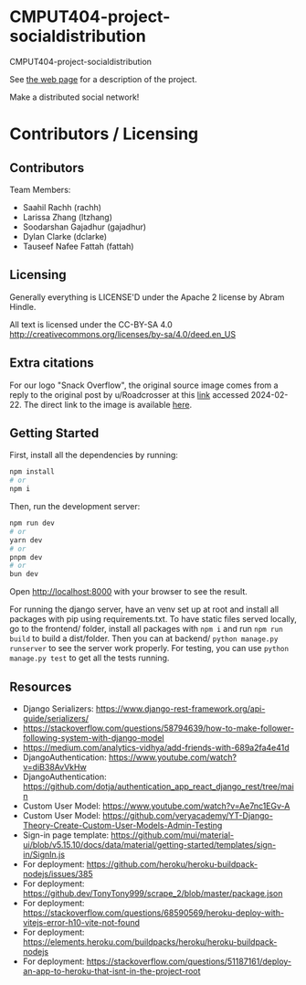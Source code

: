 # CMPUT404-project-socialdistribution

CMPUT404-project-socialdistribution

See [the web page](https://uofa-cmput404.github.io/general/project.html) for a description of the project.

Make a distributed social network!

# Contributors / Licensing

## Contributors

Team Members:

- Saahil Rachh (rachh)
- Larissa Zhang (ltzhang)
- Soodarshan Gajadhur (gajadhur)
- Dylan Clarke (dclarke)
- Tauseef Nafee Fattah (fattah)

## Licensing

Generally everything is LICENSE'D under the Apache 2 license by Abram Hindle.

All text is licensed under the CC-BY-SA 4.0 http://creativecommons.org/licenses/by-sa/4.0/deed.en_US

## Extra citations

For our logo "Snack Overflow", the original source image comes from a reply to the original post by u/Roadcrosser at this [link](https://www.reddit.com/r/ProgrammerHumor/comments/2vadys/comment/cofylak/?utm_source=share&utm_medium=web3x&utm_name=web3xcss&utm_term=1&utm_content=share_button) accessed 2024-02-22. The direct link to the image is available [here](https://i.imgur.com/jSUHoMZ.png).

## Getting Started

First, install all the dependencies by running:
```bash
npm install
# or
npm i
```

Then, run the development server:

```bash
npm run dev
# or
yarn dev
# or
pnpm dev
# or
bun dev
```
Open [http://localhost:8000](http://localhost:8000) with your browser to see the result.

For running the django server, have an venv set up at root and install all packages with pip using requirements.txt.
To have static files served locally, go to the frontend/ folder, install all packages with `npm i` and run `npm run build` to build a dist/folder.
Then you can at backend/ `python manage.py runserver` to see the server work properly.
For testing, you can use `python manage.py test` to get all the tests running. 

## Resources
- Django Serializers: https://www.django-rest-framework.org/api-guide/serializers/
- https://stackoverflow.com/questions/58794639/how-to-make-follower-following-system-with-django-model
- https://medium.com/analytics-vidhya/add-friends-with-689a2fa4e41d
- DjangoAuthentication: https://www.youtube.com/watch?v=diB38AvVkHw
- DjangoAuthentication: https://github.com/dotja/authentication_app_react_django_rest/tree/main
- Custom User Model: https://www.youtube.com/watch?v=Ae7nc1EGv-A
- Custom User Model: https://github.com/veryacademy/YT-Django-Theory-Create-Custom-User-Models-Admin-Testing
- Sign-in page template: https://github.com/mui/material-ui/blob/v5.15.10/docs/data/material/getting-started/templates/sign-in/SignIn.js
- For deployment: https://github.com/heroku/heroku-buildpack-nodejs/issues/385
- For deployment: https://github.dev/TonyTony999/scrape_2/blob/master/package.json
- For deployment: https://stackoverflow.com/questions/68590569/heroku-deploy-with-vitejs-error-h10-vite-not-found
- For deployment: https://elements.heroku.com/buildpacks/heroku/heroku-buildpack-nodejs
- For deployment: https://stackoverflow.com/questions/51187161/deploy-an-app-to-heroku-that-isnt-in-the-project-root